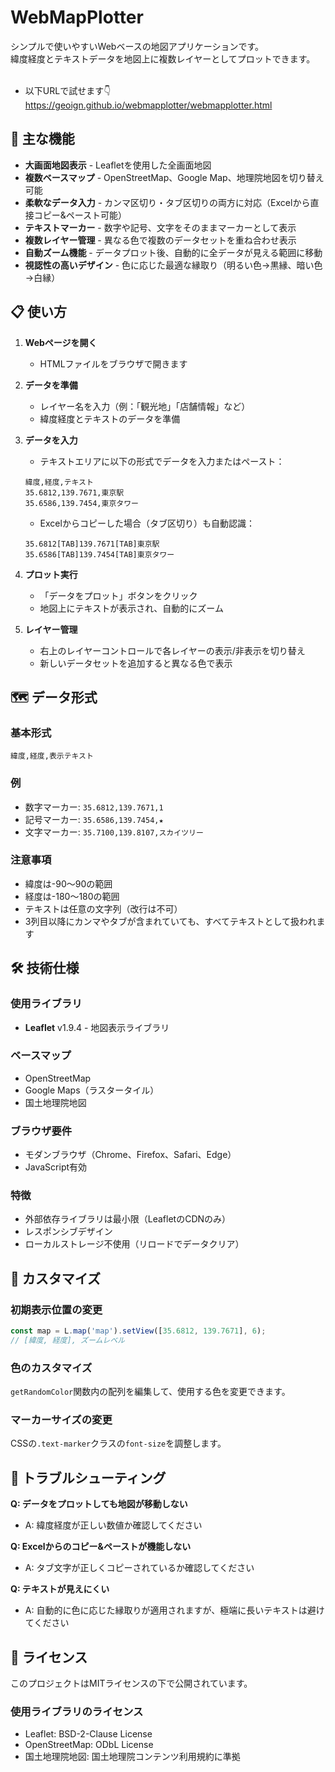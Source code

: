 # WebMapPlotter
シンプルで使いやすいWebベースの地図アプリケーションです。<br>
緯度経度とテキストデータを地図上に複数レイヤーとしてプロットできます。<br>
<br>
- 以下URLで試せます👇<br>
https://geoign.github.io/webmapplotter/webmapplotter.html

## 🌟 主な機能

- **大画面地図表示** - Leafletを使用した全画面地図
- **複数ベースマップ** - OpenStreetMap、Google Map、地理院地図を切り替え可能
- **柔軟なデータ入力** - カンマ区切り・タブ区切りの両方に対応（Excelから直接コピー&ペースト可能）
- **テキストマーカー** - 数字や記号、文字をそのままマーカーとして表示
- **複数レイヤー管理** - 異なる色で複数のデータセットを重ね合わせ表示
- **自動ズーム機能** - データプロット後、自動的に全データが見える範囲に移動
- **視認性の高いデザイン** - 色に応じた最適な縁取り（明るい色→黒縁、暗い色→白縁）

## 📋 使い方

1. **Webページを開く**
   - HTMLファイルをブラウザで開きます

2. **データを準備**
   - レイヤー名を入力（例：「観光地」「店舗情報」など）
   - 緯度経度とテキストのデータを準備

3. **データを入力**
   - テキストエリアに以下の形式でデータを入力またはペースト：
   ```
   緯度,経度,テキスト
   35.6812,139.7671,東京駅
   35.6586,139.7454,東京タワー
   ```
   
   - Excelからコピーした場合（タブ区切り）も自動認識：
   ```
   35.6812[TAB]139.7671[TAB]東京駅
   35.6586[TAB]139.7454[TAB]東京タワー
   ```

4. **プロット実行**
   - 「データをプロット」ボタンをクリック
   - 地図上にテキストが表示され、自動的にズーム

5. **レイヤー管理**
   - 右上のレイヤーコントロールで各レイヤーの表示/非表示を切り替え
   - 新しいデータセットを追加すると異なる色で表示

## 🗺️ データ形式

### 基本形式
```
緯度,経度,表示テキスト
```

### 例
- 数字マーカー: `35.6812,139.7671,1`
- 記号マーカー: `35.6586,139.7454,★`
- 文字マーカー: `35.7100,139.8107,スカイツリー`

### 注意事項
- 緯度は-90〜90の範囲
- 経度は-180〜180の範囲
- テキストは任意の文字列（改行は不可）
- 3列目以降にカンマやタブが含まれていても、すべてテキストとして扱われます

## 🛠️ 技術仕様

### 使用ライブラリ
- **Leaflet** v1.9.4 - 地図表示ライブラリ

### ベースマップ
- OpenStreetMap
- Google Maps（ラスタータイル）
- 国土地理院地図

### ブラウザ要件
- モダンブラウザ（Chrome、Firefox、Safari、Edge）
- JavaScript有効

### 特徴
- 外部依存ライブラリは最小限（LeafletのCDNのみ）
- レスポンシブデザイン
- ローカルストレージ不使用（リロードでデータクリア）

## 📝 カスタマイズ

### 初期表示位置の変更
```javascript
const map = L.map('map').setView([35.6812, 139.7671], 6);
// [緯度, 経度], ズームレベル
```

### 色のカスタマイズ
`getRandomColor`関数内の配列を編集して、使用する色を変更できます。

### マーカーサイズの変更
CSSの`.text-marker`クラスの`font-size`を調整します。

## 🔧 トラブルシューティング

**Q: データをプロットしても地図が移動しない**
- A: 緯度経度が正しい数値か確認してください

**Q: Excelからのコピー&ペーストが機能しない**
- A: タブ文字が正しくコピーされているか確認してください

**Q: テキストが見えにくい**
- A: 自動的に色に応じた縁取りが適用されますが、極端に長いテキストは避けてください

## 📄 ライセンス
このプロジェクトはMITライセンスの下で公開されています。

### 使用ライブラリのライセンス
- Leaflet: BSD-2-Clause License
- OpenStreetMap: ODbL License
- 国土地理院地図: 国土地理院コンテンツ利用規約に準拠
